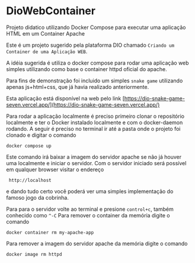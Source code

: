 # DioWebContainer
Projeto didatico utilizando Docker Compose para executar uma aplicação HTML em um Container Apache

Este é um projeto sugerido pela plataforma DIO chamado `Criando um Container de uma Aplicação WEB`.

A idéia sugerida é utiliza o docker compose para rodar uma aplicação web simples utilizando como 
base o container httpd oficial do apache.

Para fins de demonstração foi incluido um simples `snake game` utilizando apenas js+html+css, que já havia 
realizado anteriormente.

Esta aplicação está disponível na web pelo link [https://dio-snake-game-seven.vercel.app/](https://dio-snake-game-seven.vercel.app/)

Para rodar a aplicação localmente é preciso primeiro clonar o repositório localmente e 
ter o Docker instalado localmente e com o docker-daemon rodando.
A seguir é preciso no terminal ir até a pasta onde o projeto foi clonado e digitar o comando

``` docker compose up ``` 

Este comando irá baixar a imagem do servidor apache se não já houver uma localmente e iniciar o servidor.
Com o servidor iniciado será possível em qualquer browser visitar o endereço

``` http://localhost```

e dando tudo certo você poderá ver uma simples implementação do famoso jogo da cobrinha.

Para para o servidor volte ao terminal e presione `control+c`, também conhecido como `^-C`
Para remover o container da memória digite o comando

```
docker container rm my-apache-app
```

Para remover a imagem do servidor apache da memória digite o comando

```
docker image rm httpd
```



